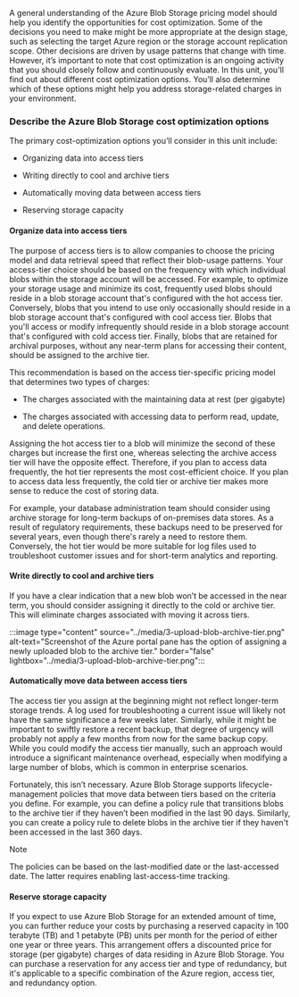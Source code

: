 A general understanding of the Azure Blob Storage pricing model should help you identify the opportunities for cost optimization. Some of the decisions you need to make might be more appropriate at the design stage, such as selecting the target Azure region or the storage account replication scope. Other decisions are driven by usage patterns that change with time. However, it’s important to note that cost optimization is an ongoing activity that you should closely follow and continuously evaluate. In this unit, you'll find out about different cost optimization options. You’ll also determine which of these options might help you address storage-related charges in your environment.

### Describe the Azure Blob Storage cost optimization options

The primary cost-optimization options you’ll consider in this unit include:

- Organizing data into access tiers

- Writing directly to cool and archive tiers

- Automatically moving data between access tiers

- Reserving storage capacity

#### Organize data into access tiers

The purpose of access tiers is to allow companies to choose the pricing model and data retrieval speed that reflect their blob-usage patterns. Your access-tier choice should be based on the frequency with which individual blobs within the storage account will be accessed. For example, to optimize your storage usage and minimize its cost, frequently used blobs should reside in a blob storage account that's configured with the hot access tier. Conversely, blobs that you intend to use only occasionally should reside in a blob storage account that's configured with cool access tier. Blobs that you'll access or modify infrequently should reside in a blob storage account that's configured with cold access tier. Finally, blobs that are retained for archival purposes, without any near-term plans for accessing their content, should be assigned to the archive tier.

This recommendation is based on the access tier-specific pricing model that determines two types of charges:

- The charges associated with the maintaining data at rest (per gigabyte)

- The charges associated with accessing data to perform read, update, and delete operations.

Assigning the hot access tier to a blob will minimize the second of these charges but increase the first one, whereas selecting the archive access tier will have the opposite effect. Therefore, if you plan to access data frequently, the hot tier represents the most cost-efficient choice. If you plan to access data less frequently, the cold tier or archive tier makes more sense to reduce the cost of storing data.

For example, your database administration team should consider using archive storage for long-term backups of on-premises data stores. As a result of regulatory requirements, these backups need to be preserved for several years, even though there's rarely a need to restore them. Conversely, the hot tier would be more suitable for log files used to troubleshoot customer issues and for short-term analytics and reporting.

#### Write directly to cool and archive tiers

If you have a clear indication that a new blob won’t be accessed in the near term, you should consider assigning it directly to the cold or archive tier. This will eliminate charges associated with moving it across tiers.

:::image type="content" source="../media/3-upload-blob-archive-tier.png" alt-text="Screenshot of the Azure portal pane has the option of assigning a newly uploaded blob to the archive tier." border="false" lightbox="../media/3-upload-blob-archive-tier.png":::

#### Automatically move data between access tiers

The access tier you assign at the beginning might not reflect longer-term storage trends. A log used for troubleshooting a current issue will likely not have the same significance a few weeks later. Similarly, while it might be important to swiftly restore a recent backup, that degree of urgency will probably not apply a few months from now for the same backup copy. While you could modify the access tier manually, such an approach would introduce a significant maintenance overhead, especially when modifying a large number of blobs, which is common in enterprise scenarios.

Fortunately, this isn’t necessary. Azure Blob Storage supports lifecycle-management policies that move data between tiers based on the criteria you define. For example, you can define a policy rule that transitions blobs to the archive tier if they haven’t been modified in the last 90 days. Similarly, you can create a policy rule to delete blobs in the archive tier if they haven't been accessed in the last 360 days.

> [!NOTE]
> The policies can be based on the last-modified date or the last-accessed date. The latter requires enabling last-access-time tracking.

#### Reserve storage capacity

If you expect to use Azure Blob Storage for an extended amount of time, you can further reduce your costs by purchasing a reserved capacity in 100 terabyte (TB) and 1 petabyte (PB) units per month for the period of either one year or three years. This arrangement offers a discounted price for storage (per gigabyte) charges of data residing in Azure Blob Storage. You can purchase a reservation for any access tier and type of redundancy, but it's applicable to a specific combination of the Azure region, access tier, and redundancy option.

